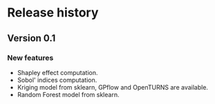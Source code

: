 # Release history

## Version 0.1

### New features

- Shapley effect computation.
- Sobol' indices computation.
- Kriging model from sklearn, GPflow and OpenTURNS are available.
- Random Forest model from sklearn.